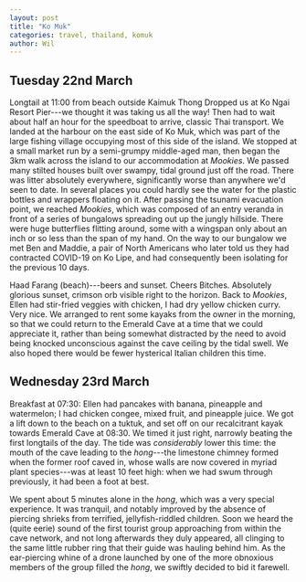 ```yaml
---
layout: post
title: "Ko Muk"
categories: travel, thailand, komuk
author: Wil
---
```


## Tuesday 22nd March

Longtail at 11:00 from beach outside Kaimuk Thong
Dropped us at Ko Ngai Resort Pier---we thought it was taking us all the way! Then had to wait about half an hour for the speedboat to arrive, classic Thai transport.
We landed at the harbour on the east side of Ko Muk, which was part of the large fishing village occupying most of this side of the island. We stopped at a small market run by a semi-grumpy middle-aged man, then began the 3km walk across the island to our accommodation at *Mookies*. We passed many stilted houses built over swampy, tidal ground just off the road. There was litter absolutely everywhere, significantly worse than anywhere we'd seen to date. In several places you could hardly see the water for the plastic bottles and wrappers floating on it. After passing the tsunami evacuation point, we reached *Mookies*, which was composed of an entry veranda in front of a series of bungalows spreading out up the jungly hillside. There were huge butterflies flitting around, some with a wingspan only about an inch or so less than the span of my hand. On the way to our bungalow we met Ben and Maddie, a pair of North Americans who later told us they had contracted COVID-19 on Ko Lipe, and had consequently been isolating for the previous 10 days.

Haad Farang (beach)---beers and sunset. Cheers Bitches. Absolutely glorious sunset, crimson orb visible right to the horizon. Back to *Mookies*, Ellen had stir-fried veggies with chicken, I had dry yellow chicken curry. Very nice. We arranged to rent some kayaks from the owner in the morning, so that we could return to the Emerald Cave at a time that we could appreciate it, rather than being somewhat distracted by the need to avoid being knocked unconscious against the cave ceiling by the tidal swell. We also hoped there would be fewer hysterical Italian children this time.

## Wednesday 23rd March

Breakfast at 07:30: Ellen had pancakes with banana, pineapple and watermelon; I had chicken congee, mixed fruit, and pineapple juice. We got a lift down to the beach on a tuktuk, and set off on our recalcitrant kayak towards Emerald Cave at 08:30. We timed it just right, narrowly beating the first longtails of the day. The tide was *considerably* lower this time: the mouth of the cave leading to the *hong*---the limestone chimney formed when the former roof caved in, whose walls are now covered in myriad plant species---was at least 10 feet high: when we had swum through previously, it had been a foot at best.

We spent about 5 minutes alone in the *hong*, which was a very special experience. It was tranquil, and notably improved by the absence of piercing shrieks from terrified, jellyfish-riddled children. Soon we heard the (quite eerie) sound of the first tourist group approaching from within the cave network, and not long afterwards they duly appeared, all clinging to the same little rubber ring that their guide was hauling behind him. As the ear-piercing whine of a drone launched by one of the more obnoxious members of the group filled the *hong*, we swiftly decided to bid it farewell.

